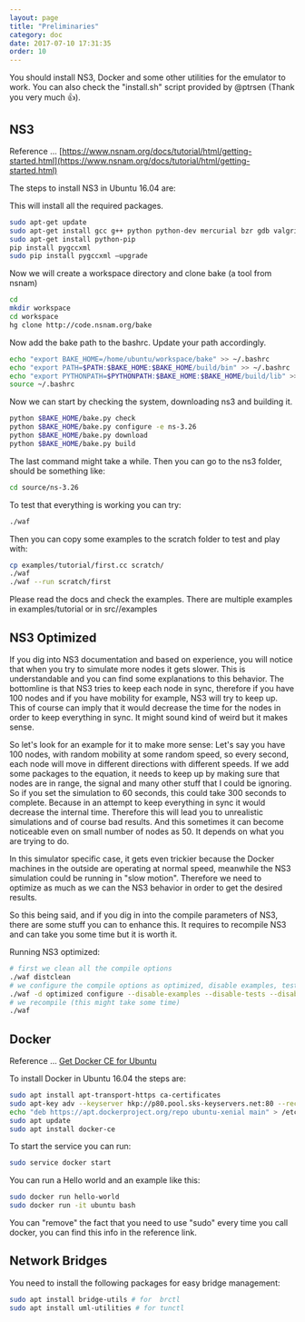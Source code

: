 ```yaml
---
layout: page
title: "Preliminaries"
category: doc
date: 2017-07-10 17:31:35
order: 10
---
```


<!-- # Preliminaries -->

You should install NS3, Docker and some other utilities for the emulator to work.
You can also check the "install.sh" script provided by @ptrsen (Thank you very much 👍).

## NS3
Reference ... [https://www.nsnam.org/docs/tutorial/html/getting-started.html](https://www.nsnam.org/docs/tutorial/html/getting-started.html)

The steps to install NS3 in Ubuntu 16.04 are:

This will install all the required packages.

```bash
sudo apt-get update
sudo apt-get install gcc g++ python python-dev mercurial bzr gdb valgrind gsl-bin libgsl0-dev libgsl0ldbl flex bison tcpdump sqlite sqlite3 libsqlite3-dev libxml2 libxml2-dev libgtk2.0-0 libgtk2.0-dev uncrustify doxygen graphviz imagemagick python-pygraphviz python-kiwi python-pygoocanvas libgoocanvas-dev python-pygccxml cmake autoconf libc6-dev libc6-dev-i386 g++-multilib texlive texlive-extra-utils texlive-latex-extra texlive-font-utils texlive-lang-portuguese dvipng git python-pygraphviz python-kiwi python-pygoocanvas libgoocanvas-dev ipython libboost-signals-dev libboost-filesystem-dev openmpi-bin openmpi-common openmpi-doc libopenmpi-dev qt4-dev-tools libqt4-dev unzip p7zip-full unrar-free
sudo apt-get install python-pip
pip install pygccxml
sudo pip install pygccxml —upgrade
```

Now we will create a workspace directory and clone bake (a tool from nsnam)

```bash
cd
mkdir workspace
cd workspace
hg clone http://code.nsnam.org/bake
```

Now add the bake path to the bashrc. Update your path accordingly.

```bash
echo "export BAKE_HOME=/home/ubuntu/workspace/bake" >> ~/.bashrc
echo "export PATH=$PATH:$BAKE_HOME:$BAKE_HOME/build/bin" >> ~/.bashrc
echo "export PYTHONPATH=$PYTHONPATH:$BAKE_HOME:$BAKE_HOME/build/lib" >> ~/.bashrc
source ~/.bashrc
```

Now we can start by checking the system, downloading ns3 and building it.

```bash
python $BAKE_HOME/bake.py check
python $BAKE_HOME/bake.py configure -e ns-3.26
python $BAKE_HOME/bake.py download
python $BAKE_HOME/bake.py build
```

The last command might take a while.
Then you can go to the ns3 folder, should be something like:

```bash
cd source/ns-3.26
```

To test that everything is working you can try:

```bash
./waf
```

Then you can copy some examples to the scratch folder to test and play with:

```bash
cp examples/tutorial/first.cc scratch/
./waf
./waf --run scratch/first
```
Please read the docs and check the examples. There are multiple examples in examples/tutorial or in src/<someFolder>/examples

## NS3 Optimized

If you dig into NS3 documentation and based on experience, you will notice that when you try to simulate more nodes it gets slower.
This is understandable and you can find some explanations to this behavior.
The bottomline is that NS3 tries to keep each node in sync, therefore if you have 100 nodes and if you have mobility for example, NS3 will try to keep up.
This of course can imply that it would decrease the time for the nodes in order to keep everything in sync.
It might sound kind of weird but it makes sense.

So let's look for an example for it to make more sense:
Let's say you have 100 nodes, with random mobility at some random speed, so every second, each node will move in different directions with different speeds.
If we add some packages to the equation, it needs to keep up by making sure that nodes are in range, the signal and many other stuff that I could be ignoring.
So if you set the simulation to 60 seconds, this could take 300 seconds to complete.
Because in an attempt to keep everything in sync it would decrease the internal time.
Therefore this will lead you to unrealistic simulations and of course bad results.
And this sometimes it can become noticeable even on small number of nodes as 50.
It depends on what you are trying to do.

In this simulator specific case, it gets even trickier because the Docker machines in the outside are operating at normal speed, meanwhile the NS3 simulation could be running in "slow motion".
Therefore we need to optimize as much as we can the NS3 behavior in order to get the desired results.

So this being said, and if you dig in into the compile parameters of NS3, there are some stuff you can to enhance this.
It requires to recompile NS3 and can take you some time but it is worth it.

Running NS3 optimized:
```bash
# first we clean all the compile options
./waf distclean
# we configure the compile options as optimized, disable examples, tests, python integration and static.
./waf -d optimized configure --disable-examples --disable-tests --disable-python --enable-static --no-task-lines
# we recompile (this might take some time)
./waf
```

## Docker

Reference ... [Get Docker CE for Ubuntu](https://docs.docker.com/engine/installation/linux/ubuntulinux/)

To install Docker in Ubuntu 16.04 the steps are:

```bash
sudo apt install apt-transport-https ca-certificates
sudo apt-key adv --keyserver hkp://p80.pool.sks-keyservers.net:80 --recv-keys 58118E89F3A912897C070ADBF76221572C52609D
echo "deb https://apt.dockerproject.org/repo ubuntu-xenial main" > /etc/apt/sources.list.d/docker.list
sudo apt update
sudo apt install docker-ce
```

To start the service you can run:

```bash
sudo service docker start
```

You can run a Hello world and an example like this:

```bash
sudo docker run hello-world
sudo docker run -it ubuntu bash
```

You can "remove" the fact that you need to use "sudo" every time you call docker, you can find this info in the reference link.

## Network Bridges

You need to install the following packages for easy bridge management:

```bash
sudo apt install bridge-utils # for  brctl
sudo apt install uml-utilities # for tunctl
```
